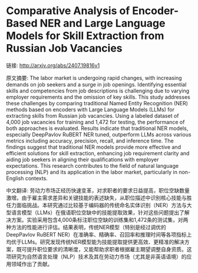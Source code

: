 # Comparative Analysis of Encoder-Based NER and Large Language Models for Skill Extraction from Russian Job Vacancies

链接: http://arxiv.org/abs/2407.19816v1

原文摘要:
The labor market is undergoing rapid changes, with increasing demands on job
seekers and a surge in job openings. Identifying essential skills and
competencies from job descriptions is challenging due to varying employer
requirements and the omission of key skills. This study addresses these
challenges by comparing traditional Named Entity Recognition (NER) methods
based on encoders with Large Language Models (LLMs) for extracting skills from
Russian job vacancies. Using a labeled dataset of 4,000 job vacancies for
training and 1,472 for testing, the performance of both approaches is
evaluated. Results indicate that traditional NER models, especially DeepPavlov
RuBERT NER tuned, outperform LLMs across various metrics including accuracy,
precision, recall, and inference time. The findings suggest that traditional
NER models provide more effective and efficient solutions for skill extraction,
enhancing job requirement clarity and aiding job seekers in aligning their
qualifications with employer expectations. This research contributes to the
field of natural language processing (NLP) and its application in the labor
market, particularly in non-English contexts.

中文翻译:
劳动力市场正经历快速变革，对求职者的要求日益提高，职位空缺数量激增。由于雇主需求差异和关键技能的表述缺失，从职位描述中识别核心技能与胜任力面临挑战。本研究通过比较基于编码器的传统命名实体识别（NER）方法与大型语言模型（LLMs）在俄语职位空缺中的技能提取效果，针对这些问题提出了解决方案。实验采用包含4,000条标注职位空缺的训练集和1,472条的测试集，对两种方法的性能进行评估。结果表明，传统NER模型（特别是经过调优的DeepPavlov RuBERT NER）在准确率、精确率、召回率和推理时间等各项指标上均优于LLMs。研究发现传统NER模型能为技能提取提供更高效、更精准的解决方案，既可提升职位要求的清晰度，又能帮助求职者根据雇主期望调整自身资质。这项研究为自然语言处理（NLP）技术及其在劳动力市场（尤其是非英语语境）的应用领域作出了贡献。
